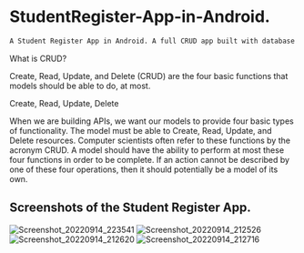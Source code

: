 # StudentRegister-App-in-Android.

```diff
A Student Register App in Android. A full CRUD app built with database Room, ViewModel and ViewBinding.
```
What is CRUD?

Create, Read, Update, and Delete (CRUD) are the four basic functions that models should be able to do, at most.

Create, Read, Update, Delete

When we are building APIs, we want our models to provide four basic types of functionality.
The model must be able to Create, Read, Update, and Delete resources.
Computer scientists often refer to these functions by the acronym CRUD.
A model should have the ability to perform at most these four functions in order to be complete.
If an action cannot be described by one of these four operations, then it should potentially be a model of its own.

## Screenshots of the Student Register App.
![Screenshot_20220914_223541](https://user-images.githubusercontent.com/73651340/190267810-39f47638-bddd-44cf-a79f-766a83f4aa65.png)
![Screenshot_20220914_212526](https://user-images.githubusercontent.com/73651340/190267814-02ed0a23-d461-4701-8dd6-9f39eae33c8b.png)
![Screenshot_20220914_212620](https://user-images.githubusercontent.com/73651340/190267930-3349c8b0-3c0d-4e9c-838e-11b60a3e07c5.png)
![Screenshot_20220914_212716](https://user-images.githubusercontent.com/73651340/190267946-9bdd6778-1834-4894-aa04-37bd94891738.png)

